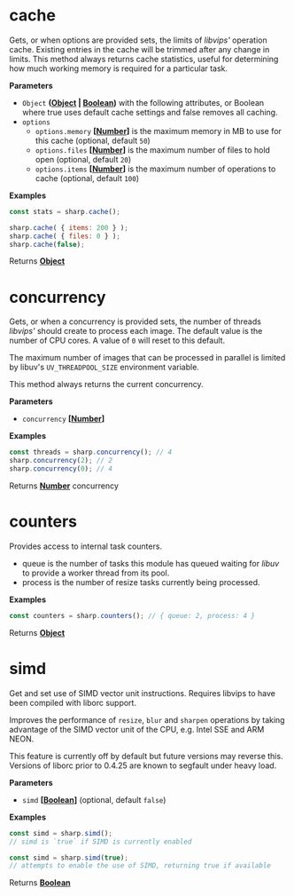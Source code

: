 <!-- Generated by documentation.js. Update this documentation by updating the source code. -->

# cache

Gets, or when options are provided sets, the limits of _libvips'_ operation cache.
Existing entries in the cache will be trimmed after any change in limits.
This method always returns cache statistics,
useful for determining how much working memory is required for a particular task.

**Parameters**

-   `Object` **([Object](https://developer.mozilla.org/en-US/docs/Web/JavaScript/Reference/Global_Objects/Object) \| [Boolean](https://developer.mozilla.org/en-US/docs/Web/JavaScript/Reference/Global_Objects/Boolean))** with the following attributes, or Boolean where true uses default cache settings and false removes all caching.
-   `options`  
    -   `options.memory` **\[[Number](https://developer.mozilla.org/en-US/docs/Web/JavaScript/Reference/Global_Objects/Number)]** is the maximum memory in MB to use for this cache (optional, default `50`)
    -   `options.files` **\[[Number](https://developer.mozilla.org/en-US/docs/Web/JavaScript/Reference/Global_Objects/Number)]** is the maximum number of files to hold open (optional, default `20`)
    -   `options.items` **\[[Number](https://developer.mozilla.org/en-US/docs/Web/JavaScript/Reference/Global_Objects/Number)]** is the maximum number of operations to cache (optional, default `100`)

**Examples**

```javascript
const stats = sharp.cache();
```

```javascript
sharp.cache( { items: 200 } );
sharp.cache( { files: 0 } );
sharp.cache(false);
```

Returns **[Object](https://developer.mozilla.org/en-US/docs/Web/JavaScript/Reference/Global_Objects/Object)** 

# concurrency

Gets, or when a concurrency is provided sets,
the number of threads _libvips'_ should create to process each image.
The default value is the number of CPU cores.
A value of `0` will reset to this default.

The maximum number of images that can be processed in parallel
is limited by libuv's `UV_THREADPOOL_SIZE` environment variable.

This method always returns the current concurrency.

**Parameters**

-   `concurrency` **\[[Number](https://developer.mozilla.org/en-US/docs/Web/JavaScript/Reference/Global_Objects/Number)]** 

**Examples**

```javascript
const threads = sharp.concurrency(); // 4
sharp.concurrency(2); // 2
sharp.concurrency(0); // 4
```

Returns **[Number](https://developer.mozilla.org/en-US/docs/Web/JavaScript/Reference/Global_Objects/Number)** concurrency

# counters

Provides access to internal task counters.

-   queue is the number of tasks this module has queued waiting for _libuv_ to provide a worker thread from its pool.
-   process is the number of resize tasks currently being processed.

**Examples**

```javascript
const counters = sharp.counters(); // { queue: 2, process: 4 }
```

Returns **[Object](https://developer.mozilla.org/en-US/docs/Web/JavaScript/Reference/Global_Objects/Object)** 

# simd

Get and set use of SIMD vector unit instructions.
Requires libvips to have been compiled with liborc support.

Improves the performance of `resize`, `blur` and `sharpen` operations
by taking advantage of the SIMD vector unit of the CPU, e.g. Intel SSE and ARM NEON.

This feature is currently off by default but future versions may reverse this.
Versions of liborc prior to 0.4.25 are known to segfault under heavy load.

**Parameters**

-   `simd` **\[[Boolean](https://developer.mozilla.org/en-US/docs/Web/JavaScript/Reference/Global_Objects/Boolean)]**  (optional, default `false`)

**Examples**

```javascript
const simd = sharp.simd();
// simd is `true` if SIMD is currently enabled
```

```javascript
const simd = sharp.simd(true);
// attempts to enable the use of SIMD, returning true if available
```

Returns **[Boolean](https://developer.mozilla.org/en-US/docs/Web/JavaScript/Reference/Global_Objects/Boolean)** 
